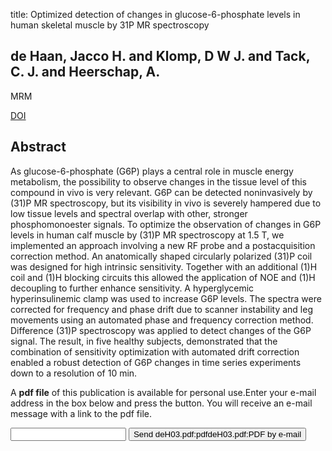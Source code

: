 title: Optimized detection of changes in glucose-6-phosphate levels in human skeletal muscle by 31P MR spectroscopy

## de Haan, Jacco H. and Klomp, D W J. and Tack, C. J. and Heerschap, A.
MRM

<a href="https://doi.org/10.1002/mrm.10630">DOI</a>

## Abstract
As glucose-6-phosphate (G6P) plays a central role in muscle energy metabolism, the possibility to observe changes in the tissue level of this compound in vivo is very relevant. G6P can be detected noninvasively by (31)P MR spectroscopy, but its visibility in vivo is severely hampered due to low tissue levels and spectral overlap with other, stronger phosphomonoester signals. To optimize the observation of changes in G6P levels in human calf muscle by (31)P MR spectroscopy at 1.5 T, we implemented an approach involving a new RF probe and a postacquisition correction method. An anatomically shaped circularly polarized (31)P coil was designed for high intrinsic sensitivity. Together with an additional (1)H coil and (1)H blocking circuits this allowed the application of NOE and (1)H decoupling to further enhance sensitivity. A hyperglycemic hyperinsulinemic clamp was used to increase G6P levels. The spectra were corrected for frequency and phase drift due to scanner instability and leg movements using an automated phase and frequency correction method. Difference (31)P spectroscopy was applied to detect changes of the G6P signal. The result, in five healthy subjects, demonstrated that the combination of sensitivity optimization with automated drift correction enabled a robust detection of G6P changes in time series experiments down to a resolution of 10 min.

A <b>pdf file</b> of this publication is available for personal use.Enter your e-mail address in the box below and press the button. You will receive an e-mail message with a link to the pdf file.
<form action="sender.php">  <input type="text" name="email">  <input type="submit" value="Send deH03.pdf:pdfdeH03.pdf:PDF by e-mail"></form>